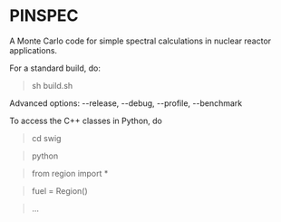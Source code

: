 PINSPEC
=======

A Monte Carlo code for simple spectral calculations in nuclear reactor applications.

For a standard build, do: 

   > sh build.sh

   Advanced options: --release, --debug, --profile, --benchmark 

To access the C++ classes in Python, do

   > cd swig

   > python

   > from region import *

   > fuel = Region()

   > ...

